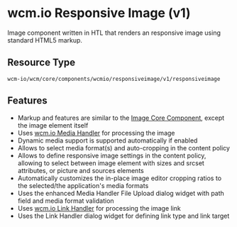 wcm.io Responsive Image (v1)
====
Image component written in HTL that renders an responsive image using standard HTML5 markup.

## Resource Type
```
wcm-io/wcm/core/components/wcmio/responsiveimage/v1/responsiveimage
```

## Features

* Markup and features are similar to the [Image Core Component][image-component], except the image element itself
* Uses [wcm.io Media Handler][wcmio-handler-media] for processing the image
* Dynamic media support is supported automatically if enabled
* Allows to select media format(s) and auto-cropping in the content policy
* Allows to define responsive image settings in the content policy, allowing to select between image element with sizes and srcset attributes, or picture and sources elements
* Automatically customizes the in-place image editor cropping ratios to the selected/the application's media formats
* Uses the enhanced Media Handler File Upload dialog widget with path field and media format validation
* Uses [wcm.io Link Handler][wcmio-handler-link] for processing the image link
* Uses the Link Handler dialog widget for defining link type and link target

[image-component]: https://github.com/adobe/aem-core-wcm-components/tree/master/content/src/content/jcr_root/apps/core/wcm/components/image/v2/image
[wcmio-handler-media]: https://wcm.io/handler/media/
[wcmio-handler-link]: https://wcm.io/handler/link/
